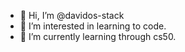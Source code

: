 - 👋 Hi, I’m @davidos-stack
- 👀 I’m interested in learning to code.
- 🌱 I’m currently learning through cs50. 

<!---
davidos-stack/davidos-stack is a ✨ special ✨ repository because its `README.md` (this file) appears on your GitHub profile.
You can click the Preview link to take a look at your changes.
--->
